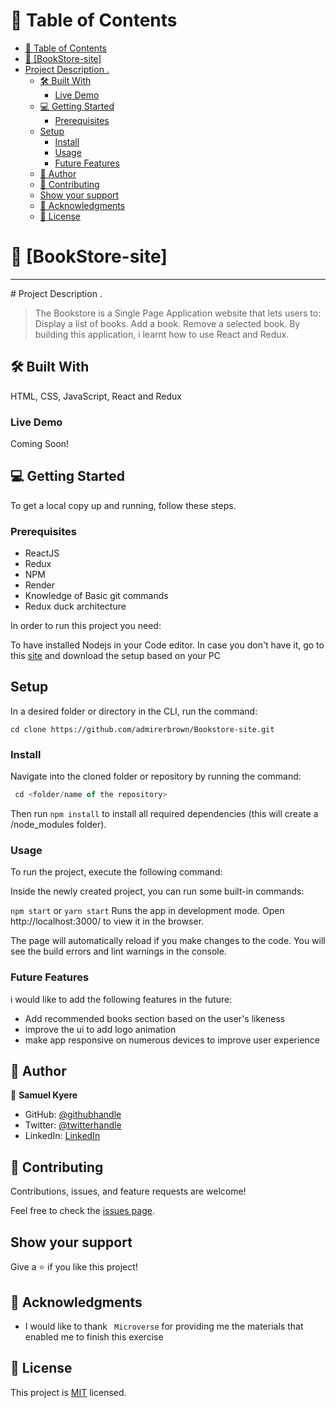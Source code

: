 

<div align="center">
  <!-- You are encouraged to replace this logo with your own! Otherwise you can also remove it. -->

  
</div>

<!-- TABLE OF CONTENTS -->

# 📗 Table of Contents

- [📗 Table of Contents](#-table-of-contents)
- [📖 \[BookStore-site\] ](#-bookstore-site-)
- [Project Description .](#project-description-)
  - [🛠 Built With ](#-built-with-)
    - [Live Demo ](#live-demo-)
  - [💻 Getting Started ](#-getting-started-)
    - [Prerequisites](#prerequisites)
  - [Setup](#setup)
    - [Install](#install)
    - [Usage](#usage)
    - [Future Features](#future-features)
  - [👥 Author ](#-author-)
  - [🤝 Contributing ](#-contributing-)
  - [Show your support ](#show-your-support-)
  - [🙏 Acknowledgments ](#-acknowledgments-)
  - [📝 License ](#-license-)

<!-- PROJECT DESCRIPTION -->

# 📖 [BookStore-site] <a name="about-project"></a>
<hr>
# Project Description .

> The Bookstore is a Single Page Application website that lets users to: 
Display a list of books.
Add a book.
Remove a selected book.
By building this application, i learnt how to use React and Redux.

## 🛠 Built With <a name="built-with">
HTML, CSS, JavaScript, React and Redux
</a>

### Live Demo <a name="Live-Demo"></a>
Coming Soon!
<br>

<!-- GETTING STARTED -->

## 💻 Getting Started <a name="getting-started"></a>

To get a local copy up and running, follow these steps.

### Prerequisites
- ReactJS
- Redux
- NPM
- Render
- Knowledge of Basic git commands
- Redux duck architecture

In order to run this project you need:

To have installed Nodejs in your Code editor. In case you don't have it, go to this [site](https://nodejs.org/en/) and download the setup based on your PC

## Setup
In a desired folder or directory in the CLI, run the command:

```JavaScipt
cd clone https://github.com/admirerbrown/Bookstore-site.git
```

### Install

Navigate into the cloned folder or repository by running the command:
```JavaScript
 cd <folder/name of the repository>
 ```
Then run ```npm install``` to install all required dependencies (this will create a /node_modules folder).

### Usage

To run the project, execute the following command:

Inside the newly created project, you can run some built-in commands:

```npm start``` or ```yarn start```
Runs the app in development mode.
Open http://localhost:3000/ to view it in the browser.

The page will automatically reload if you make changes to the code.
You will see the build errors and lint warnings in the console.

<!-- Future Features -->
### Future Features
i would like to add the following features in the future:
- Add recommended books section based on the user's likeness
- improve the ui to add logo animation
- make app responsive on numerous devices to improve user experience

<!-- AUTHORS -->

## 👥 Author <a name="authors"></a>

👤 **Samuel Kyere**

- GitHub: [@githubhandle](https://github.com/admirerbrown)
- Twitter: [@twitterhandle](https://twitter.com/brown_admirer)
- LinkedIn: [LinkedIn]()

<!-- CONTRIBUTING -->

## 🤝 Contributing <a name="contributing"></a>

Contributions, issues, and feature requests are welcome!

Feel free to check the [issues page](https://github.com/admirerbrown/Bookstore-site/issues).

## Show your support <a name="support"></a>

Give a ⭐️ if you like this project!

<!-- ACKNOWLEDGEMENTS -->

## 🙏 Acknowledgments <a name="acknowledgements"></a>

- I would like to thank ``` Microverse``` for providing me the materials that enabled me to finish this exercise

<!-- LICENSE -->

## 📝 License <a name="license"></a>
This project is [MIT](https://github.com/admirerbrown/Bookstore-site/blob/develop/LICENSE.md) licensed.

